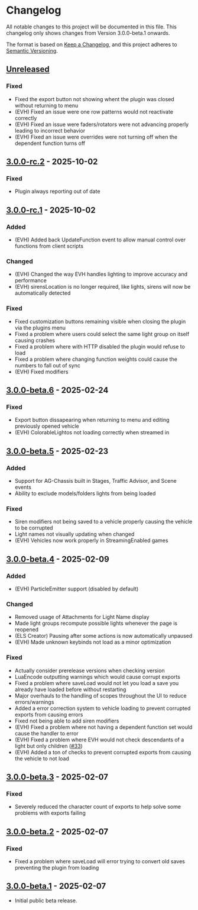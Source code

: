 # Changelog

All notable changes to this project will be documented in this file.
This changelog only shows changes from Version 3.0.0-beta.1 onwards.

The format is based on [Keep a Changelog](https://keepachangelog.com/en/1.1.0/),
and this project adheres to [Semantic Versioning](https://semver.org/spec/v2.0.0.html).

## [Unreleased]

### Fixed

- Fixed the export button not showing whent the plugin was closed without returning to menu
- (EVH) Fixed an issue were one row patterns would not reactivate correctly
- (EVH) Fixed an issue were faders/rotators were not advancing properly leading to incorrect behavior
- (EVH) Fixed an issue were overrides were not turning off when the dependent function turns off

## [3.0.0-rc.2] - 2025-10-02

### Fixed

- Plugin always reporting out of date

## [3.0.0-rc.1] - 2025-10-02

### Added

- (EVH) Added back UpdateFunction event to allow manual control over functions from client scripts

### Changed

- (EVH) Changed the way EVH handles lighting to improve accuracy and performance
- (EVH) sirensLocation is no longer required, like lights, sirens will now be automatically detected

### Fixed

- Fixed customization buttons remaining visible when closing the plugin via the plugins menu
- Fixed a problem where users could select the same light group on itself causing crashes
- Fixed a problem where with HTTP disabled the plugin would refuse to load
- Fixed a problem where changing function weights could cause the numbers to fall out of sync
- (EVH) Fixed modifiers

## [3.0.0-beta.6] - 2025-02-24

### Fixed

- Export button dissapearing when returning to menu and editing previously opened vehicle
- (EVH) ColorableLightos not loading correctly when streamed in

## [3.0.0-beta.5] - 2025-02-23

### Added

- Support for AG-Chassis built in Stages, Traffic Advisor, and Scene events
- Ability to exclude models/folders lights from being loaded

### Fixed

- Siren modifiers not being saved to a vehicle properly causing the vehicle to be corrupted
- Light names not visually updating when changed
- (EVH) Vehicles now work properly in StreamingEnabled games

## [3.0.0-beta.4] - 2025-02-09

### Added

- (EVH) ParticleEmitter support (disabled by default)

### Changed

- Removed usage of Attachments for Light Name display
- Made light groups recompute possible lights whenever the page is reopened
- (ELS Creator) Pausing after some actions is now automatically unpaused
- (EVH) Made unknown keybinds not load as a minor optimization

### Fixed

- Actually consider prerelease versions when checking version
- LuaEncode outputting warnings which would cause corrupt exports
- Fixed a problem where saveLoad would not let you load a save you already have loaded before without restarting
- Major overhauls to the handling of scopes throughout the UI to reduce errors/warnings
- Added a error correction system to vehicle loading to prevent corrupted exports from causing errors
- Fixed not being able to add siren modifiers
- (EVH) Fixed a problem where not having a dependent function set would cause the handler to error
- (EVH) Fixed a problem where EVH would not check descendants of a light but only children ([#33](https://github.com/Redon-Tech/Emergency-Vehicle-Creator/pull/33))
- (EVH) Added a ton of checks to prevent corrupted exports from causing the vehicle to not load

## [3.0.0-beta.3] - 2025-02-07

### Fixed

- Severely reduced the character count of exports to help solve some problems with exports failing

## [3.0.0-beta.2] - 2025-02-07

### Fixed

- Fixed a problem where saveLoad will error trying to convert old saves preventing the plugin from loading

## [3.0.0-beta.1] - 2025-02-07

- Initial public beta release.

[unreleased]: https://github.com/Redon-Tech/Emergency-Vehicle-Creator/compare/3.0.0-rc.2...main
[3.0.0-rc.2]: https://github.com/Redon-Tech/Emergency-Vehicle-Creator/releases/tag/3.0.0-rc.2
[3.0.0-rc.1]: https://github.com/Redon-Tech/Emergency-Vehicle-Creator/releases/tag/3.0.0-rc.1
[3.0.0-beta.6]: https://github.com/Redon-Tech/Emergency-Vehicle-Creator/releases/tag/3.0.0-beta.6
[3.0.0-beta.5]: https://github.com/Redon-Tech/Emergency-Vehicle-Creator/releases/tag/3.0.0-beta.5
[3.0.0-beta.4]: https://github.com/Redon-Tech/Emergency-Vehicle-Creator/releases/tag/3.0.0-beta.4
[3.0.0-beta.3]: https://github.com/Redon-Tech/Emergency-Vehicle-Creator/releases/tag/3.0.0-beta.3
[3.0.0-beta.2]: https://github.com/Redon-Tech/Emergency-Vehicle-Creator/releases/tag/3.0.0-beta.2
[3.0.0-beta.1]: https://github.com/Redon-Tech/Emergency-Vehicle-Creator/releases/tag/3.0.0-beta.1
